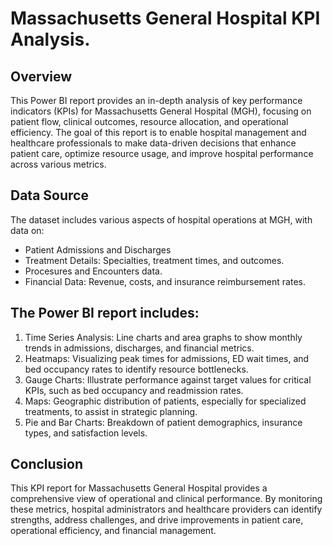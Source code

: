 # Massachusetts General Hospital KPI Analysis.

## Overview

This Power BI report provides an in-depth analysis of key performance indicators (KPIs) for Massachusetts General Hospital (MGH), focusing on patient flow, clinical outcomes, resource allocation, and operational efficiency. The goal of this report is to enable hospital management and healthcare professionals to make data-driven decisions that enhance patient care, optimize resource usage, and improve hospital performance across various metrics.

## Data Source

The dataset includes various aspects of hospital operations at MGH, with data on:

- Patient Admissions and Discharges
- Treatment Details: Specialties, treatment times, and outcomes.
- Procesures and Encounters data.
- Financial Data: Revenue, costs, and insurance reimbursement rates.

## The Power BI report includes:

1) Time Series Analysis: Line charts and area graphs to show monthly trends in admissions, discharges, and financial metrics.
2) Heatmaps: Visualizing peak times for admissions, ED wait times, and bed occupancy rates to identify resource bottlenecks.
3) Gauge Charts: Illustrate performance against target values for critical KPIs, such as bed occupancy and readmission rates.
4) Maps: Geographic distribution of patients, especially for specialized treatments, to assist in strategic planning.
5) Pie and Bar Charts: Breakdown of patient demographics, insurance types, and satisfaction levels.

## Conclusion

This KPI report for Massachusetts General Hospital provides a comprehensive view of operational and clinical performance. By monitoring these metrics, hospital administrators and healthcare providers can identify strengths, address challenges, and drive improvements in patient care, operational efficiency, and financial management.

